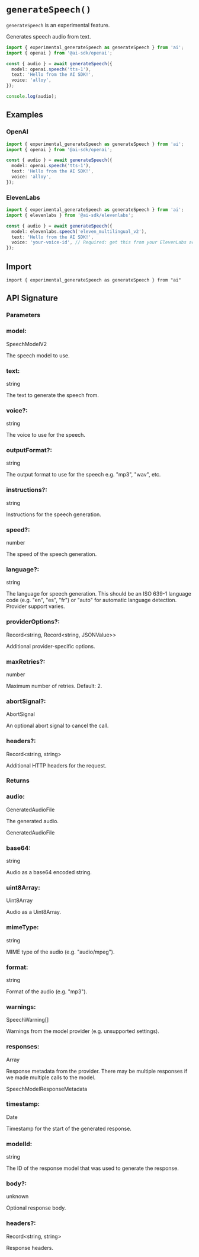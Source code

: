 # `generateSpeech()`

`generateSpeech` is an experimental feature.

Generates speech audio from text.

```ts
import { experimental_generateSpeech as generateSpeech } from 'ai';
import { openai } from '@ai-sdk/openai';

const { audio } = await generateSpeech({
  model: openai.speech('tts-1'),
  text: 'Hello from the AI SDK!',
  voice: 'alloy',
});

console.log(audio);
```

## Examples

### OpenAI

```ts
import { experimental_generateSpeech as generateSpeech } from 'ai';
import { openai } from '@ai-sdk/openai';

const { audio } = await generateSpeech({
  model: openai.speech('tts-1'),
  text: 'Hello from the AI SDK!',
  voice: 'alloy',
});
```

### ElevenLabs

```ts
import { experimental_generateSpeech as generateSpeech } from 'ai';
import { elevenlabs } from '@ai-sdk/elevenlabs';

const { audio } = await generateSpeech({
  model: elevenlabs.speech('eleven_multilingual_v2'),
  text: 'Hello from the AI SDK!',
  voice: 'your-voice-id', // Required: get this from your ElevenLabs account
});
```

## Import

```
import { experimental_generateSpeech as generateSpeech } from "ai"
```

## API Signature

### Parameters

### model:

SpeechModelV2

The speech model to use.

### text:

string

The text to generate the speech from.

### voice?:

string

The voice to use for the speech.

### outputFormat?:

string

The output format to use for the speech e.g. "mp3", "wav", etc.

### instructions?:

string

Instructions for the speech generation.

### speed?:

number

The speed of the speech generation.

### language?:

string

The language for speech generation. This should be an ISO 639-1 language code (e.g. "en", "es", "fr") or "auto" for automatic language detection. Provider support varies.

### providerOptions?:

Record<string, Record<string, JSONValue>>

Additional provider-specific options.

### maxRetries?:

number

Maximum number of retries. Default: 2.

### abortSignal?:

AbortSignal

An optional abort signal to cancel the call.

### headers?:

Record<string, string>

Additional HTTP headers for the request.

### Returns

### audio:

GeneratedAudioFile

The generated audio.

GeneratedAudioFile

### base64:

string

Audio as a base64 encoded string.

### uint8Array:

Uint8Array

Audio as a Uint8Array.

### mimeType:

string

MIME type of the audio (e.g. "audio/mpeg").

### format:

string

Format of the audio (e.g. "mp3").

### warnings:

SpeechWarning[]

Warnings from the model provider (e.g. unsupported settings).

### responses:

Array<SpeechModelResponseMetadata>

Response metadata from the provider. There may be multiple responses if we made multiple calls to the model.

SpeechModelResponseMetadata

### timestamp:

Date

Timestamp for the start of the generated response.

### modelId:

string

The ID of the response model that was used to generate the response.

### body?:

unknown

Optional response body.

### headers?:

Record<string, string>

Response headers.
